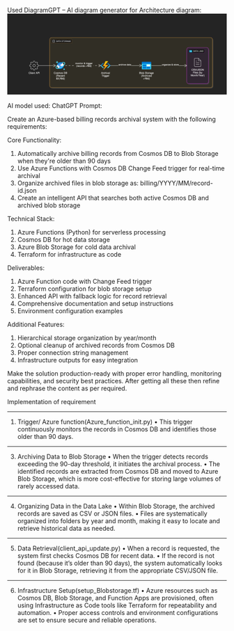 Used  DiagramGPT – AI diagram generator for Architecture diagram:
 ![Architecture Diagram](https://github.com/ashish2410pr/CosmoDB/blob/main/Architecture_diagram.png)

AI model used: ChatGPT
Prompt:

Create an Azure-based billing records archival system with the following requirements:

Core Functionality:
1.	Automatically archive billing records from Cosmos DB to Blob Storage when they're older than 90 days
2.	Use Azure Functions with Cosmos DB Change Feed trigger for real-time archival
3.	Organize archived files in blob storage as: billing/YYYY/MM/record-id.json
4.	Create an intelligent API that searches both active Cosmos DB and archived blob storage

Technical Stack:
1.	Azure Functions (Python) for serverless processing
2.	Cosmos DB for hot data storage
3.	Azure Blob Storage for cold data archival
4.	Terraform for infrastructure as code

Deliverables:
1.	Azure Function code with Change Feed trigger
2.	Terraform configuration for blob storage setup
3.	Enhanced API with fallback logic for record retrieval
4.	Comprehensive documentation and setup instructions
5.	Environment configuration examples
   
Additional Features:
1.	Hierarchical storage organization by year/month
2.	Optional cleanup of archived records from Cosmos DB
3.	Proper connection string management
4.	Infrastructure outputs for easy integration

Make the solution production-ready with proper error handling, monitoring capabilities, and security best practices.
After getting all these then refine and rephrase the content as per required.



Implementation of requirement
________________________________________
1. Trigger/ Azure function(Azure_function_init.py)
•	This trigger continuously monitors the records in Cosmos DB and identifies those older than 90 days.
________________________________________
3. Archiving Data to Blob Storage
•	When the trigger detects records exceeding the 90-day threshold, it initiates the archival process.
•	The identified records are extracted from Cosmos DB and moved to Azure Blob Storage, which is more cost-effective for storing large volumes of rarely accessed data.
________________________________________
4. Organizing Data in the Data Lake
•	Within Blob Storage, the archived records are saved as CSV or JSON files.
•	Files are systematically organized into folders by year and month, making it easy to locate and retrieve historical data as needed.
________________________________________
5. Data Retrieval(client_api_update.py)
•	When a record is requested, the system first checks Cosmos DB for recent data.
•	If the record is not found (because it’s older than 90 days), the system automatically looks for it in Blob Storage, retrieving it from the appropriate CSV/JSON file.
________________________________________
6. Infrastructure Setup(setup_Blobstorage.tf)
•	Azure resources such as Cosmos DB, Blob Storage, and Function Apps are provisioned, often using Infrastructure as Code tools like Terraform for repeatability and automation.
•	Proper access controls and environment configurations are set to ensure secure and reliable operations.


